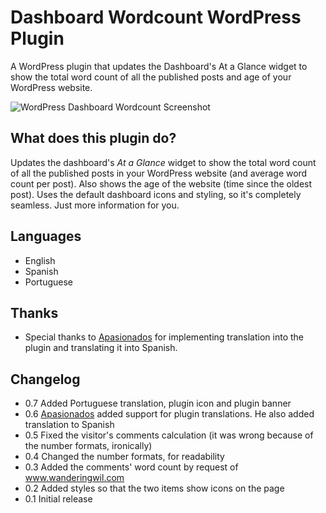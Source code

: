 # Dashboard Wordcount WordPress Plugin
A WordPress plugin that updates the Dashboard's At a Glance widget to show the total word count of all the published posts and age of your WordPress website.

![WordPress Dashboard Wordcount Screenshot](/assets/screenshot-1.png?raw=true "WordPress Dashboard Wordcount Screenshot")

## What does this plugin do?
Updates the dashboard's *At a Glance* widget to show the total word count of all the published posts in your WordPress website (and average word count per post). Also shows the age of the website (time since the oldest post). Uses the default dashboard icons and styling, so it's completely seamless. Just more information for you. 

## Languages
* English
* Spanish
* Portuguese

## Thanks
* Special thanks to [Apasionados](https://profiles.wordpress.org/apasionados) for implementing translation into the plugin and translating it into Spanish.

## Changelog
* 0.7 Added Portuguese translation, plugin icon and plugin banner
* 0.6 [Apasionados](https://profiles.wordpress.org/apasionados) added support for plugin translations. He also added translation to Spanish
* 0.5 Fixed the visitor's comments calculation (it was wrong because of the number formats, ironically)
* 0.4 Changed the number formats, for readability
* 0.3 Added the comments' word count by request of www.wanderingwil.com
* 0.2 Added styles so that the two items show icons on the page
* 0.1 Initial release